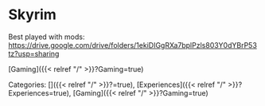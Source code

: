 # Skyrim

Best played with mods: https://drive.google.com/drive/folders/1ekiDIGgRXa7bplPzls803Y0dYBrP53tz?usp=sharing










[Gaming]({{< relref "/" >}}?Gaming=true)

Categories: []({{< relref "/" >}}?=true),
[Experiences]({{< relref "/" >}}?Experiences=true),
[Gaming]({{< relref "/" >}}?Gaming=true)